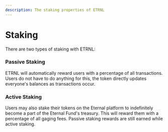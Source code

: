 ```yaml
---
description: The staking properties of ETRNL
---
```


# Staking

There are two types of staking with ETRNL:

### Passive Staking

ETRNL will automatically reward users with a percentage of all transactions. Users do not have to do anything for this, the token directly updates everyone's balances as transactions occur.

### Active Staking

Users may also stake their tokens on the Eternal platform to indefinitely become a part of the Eternal Fund's treasury. This will reward them with a percentage of all gaging fees. Passive staking rewards are still earned while active staking.&#x20;
